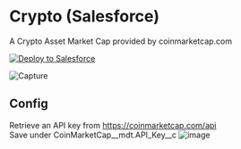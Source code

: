 # Crypto (Salesforce)
A Crypto Asset Market Cap provided by coinmarketcap.com

<a href="https://githubsfdeploy.herokuapp.com">
  <img alt="Deploy to Salesforce"
       src="https://raw.githubusercontent.com/afawcett/githubsfdeploy/master/deploy.png">
</a>

![Capture](https://user-images.githubusercontent.com/36901822/152548413-7a7d3962-437f-473f-a453-054ff620b488.PNG)


## Config
Retrieve an API key from https://coinmarketcap.com/api  
Save under CoinMarketCap__mdt.API_Key__c
![image](https://user-images.githubusercontent.com/36901822/152548964-5e6575c9-1869-4e16-bc9f-2e5624f004b2.png)
